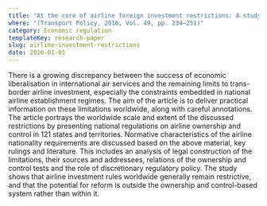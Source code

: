 ```yaml
---
title: "At the core of airline foreign investment restrictions: A study of 121 countries"
where: "(Transport Policy, 2016, Vol. 49, pp. 234–251)"
category: Economic regulation
templateKey: research-paper
slug: airline-investment-restrictions
date: 2016-01-01
---
```


There is a growing discrepancy between the success of economic liberalisation in international air services and the remaining limits to trans-border airline investment, especially the constraints embedded in national airline establishment regimes. The aim of the article is to deliver practical information on these limitations worldwide, along with careful annotations. The article portrays the worldwide scale and extent of the discussed restrictions by presenting national regulations on airline ownership and control in 121 states and territories. Normative characteristics of the airline nationality requirements are discussed based on the above material, key rulings and literature. This includes an analysis of legal construction of the limitations, their sources and addressees, relations of the ownership and control tests and the role of discretionary regulatory policy. The study shows that airline investment rules worldwide generally remain restrictive, and that the potential for reform is outside the ownership and control-based system rather than within it.
